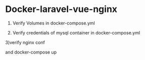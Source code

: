 # Docker-laravel-vue-nginx

1) Verify Volumes in docker-compose.yml

2) Verify credentials of mysql container in docker-compose.yml

3)verify nginx conf

and docker-compose up
